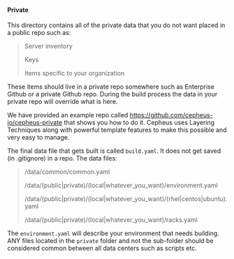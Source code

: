 #### Private

This directory contains all of the private data that you do not want placed in a public repo such as:

>Server inventory
>
>Keys
>
>Items specific to your organization

These items should live in a private repo somewhere such as Enterprise Github or a private Github repo. During the build process the data in your private repo will override what is here.

We have provided an example repo called https://github.com/cepheus-io/cepheus-private that shows you how to do it. Cepheus uses Layering Techniques along with powerful template features to make this possible and very easy to manage.

The final data file that gets built is called `build.yaml`. It does not get saved (in .gitignore) in a repo. The data files:

>/data/common/common.yaml
>
>/data/(public|private)/(local|whatever_you_want)/environment.yaml
>
>/data/(public|private)/(local|whatever_you_want)/(rhel|centos|ubuntu).yaml
>
>/data/(public|private)/(local|whatever_you_want)/racks.yaml

The `environment.yaml` will describe your environment that needs building. ANY files located in the `private` folder and not the sub-folder should be considered common between all data centers such as scripts etc.
